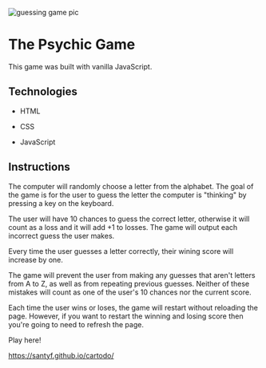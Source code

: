 ![guessing game pic](https://user-images.githubusercontent.com/53352836/72308730-06a2c880-364b-11ea-899f-5b041072ce5f.PNG)

# The Psychic Game
This game was built with vanilla JavaScript.


## Technologies
* HTML

* CSS

* JavaScript

## Instructions
The computer will randomly choose a letter from the alphabet. The goal of the game is for the user to guess the letter the computer is "thinking" by pressing a key on the keyboard.

The user will have 10 chances to guess the correct letter, otherwise it will count as a loss and it will add +1 to losses. The game will output each incorrect guess the user makes.

Every time the user guesses a letter correctly, their wining score will increase by one.

The game will prevent the user from making any guesses that aren't letters from A to Z, as well as from repeating previous guesses. Neither of these mistakes will count as one of the user's 10 chances nor the current score.

Each time the user wins or loses, the game will restart without reloading the page. However, if you want to restart the winning and losing score then you're going to need to refresh the page.

Play here!

https://santyf.github.io/cartodo/
